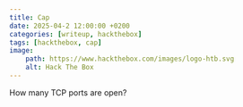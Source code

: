 ```yaml
---
title: Cap
date: 2025-04-2 12:00:00 +0200
categories: [writeup, hackthebox]
tags: [hackthebox, cap]     
image:
    path: https://www.hackthebox.com/images/logo-htb.svg
    alt: Hack The Box
---
```



How many TCP ports are open?
